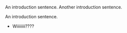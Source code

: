 An introduction sentence. Another introduction sentence.

An introduction sentence.

- Wiiiiiiii????